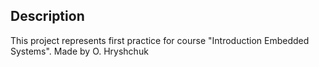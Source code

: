 ## Description
This project represents first practice for course "Introduction Embedded Systems".
Made by O. Hryshchuk

